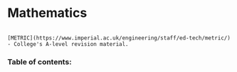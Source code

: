 # Mathematics

```{sidebar} A-level revision

[METRIC](https://www.imperial.ac.uk/engineering/staff/ed-tech/metric/) - College's A-level revision material.

```

### Table of contents:

```{tableofcontents}
```
